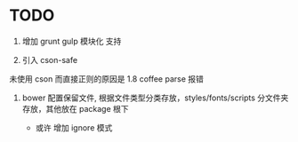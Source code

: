 # TODO

1. 增加 grunt gulp 模块化 支持

1. 引入 cson-safe

未使用 cson 而直接正则的原因是 1.8 coffee parse 报错

1. bower 配置保留文件, 根据文件类型分类存放，styles/fonts/scripts 分文件夹存放，其他放在 package 根下

   * 或许 增加 ignore 模式